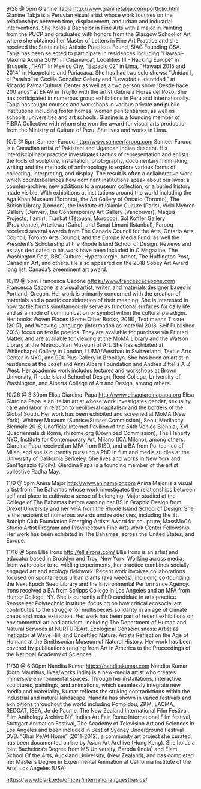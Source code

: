 9/28 @ 5pm
Gianine Tabja
http://www.gianinetabja.com/portfolio.html
Gianine Tabja is a Peruvian visual artist whose work focuses on the relationships between time, displacement, and urban and industrial interventions. She holds a Bachelor in Fine Arts with a major in Painting from the PUCP and graduated with honors from the Glasgow School of Art where she obtained her Master of Letters in Fine Art Practice and she received the Sustainable Artistic Practices Found, SiAG Founding GSA. Tabja has been selected to participate in residences including “Hawapi- Máxima Acuña 2019” in Cajamarca“, Localities III - Hacking Europe” in Brussels , “RAT” in Mexico City, “Espacio 02” in Lima, "Hawapi 2015 and 2014" in Huepetuhe and Pariacaca. She has had two solo shows: “Unidad I, el Paraíso” at Cecilia González Gallery and “Levedad e Identidad,” at Ricardo Palma Cultural Center as well as a two person show “Desde hace 200 años” at ENAV in Trujillo with the artist Gabriela Flores del Pozo. She has participated in numerous group exhibitions in Peru and internationally. Tabja has taught courses and workshops in various private and public institutions including foster homes, women penitentiaries, as well as schools, universities and art schools. Gianine is a founding member of FIBRA Collective with whom she won the award for visual arts production from the Ministry of Culture of Peru. She lives and works in Lima.


10/5 @ 5pm
Sameer Farooq
http://www.sameerfarooq.com
Sameer Farooq is a Canadian artist of Pakistani and Ugandan Indian descent. His interdisciplinary practice investigates tactics of representation and enlists the tools of sculpture, installation, photography, documentary filmmaking, writing and the methods of anthropology to explore various forms of collecting, interpreting, and display. The result is often a collaborative work which counterbalances how dominant institutions speak about our lives: a counter-archive, new additions to a museum collection, or a buried history made visible. With exhibitions at institutions around the world including the Aga Khan Museum (Toronto), the Art Gallery of Ontario (Toronto), The British Library (London), the Institute of Islamic Culture (Paris), Vicki Myhren Gallery (Denver), the Contemporary Art Gallery (Vancouver), Maquis Projects, (Izmir), Trankat (Tétouan, Morocco), Sol Koffler Gallery (Providence), Artellewa (Cairo), and Sanat Limani (Istanbul), Farooq received several awards from The Canada Council for the Arts, Ontario Arts Council, Toronto Arts Council, and the Europe Media Fund, as well the President’s Scholarship at the Rhode Island School of Design. Reviews and essays dedicated to his work have been included in C Magazine, The Washington Post, BBC Culture, Hyperallergic, Artnet, The Huffington Post, Canadian Art, and others. He also appeared on the 2018 Sobey Art Award long list, Canada’s preeminent art award.


10/19 @ 5pm
Francesca Capone
https://www.francescacapone.com
Francesca Capone is a visual artist, writer, and materials designer based in Portland, Oregon. Her work is primarily concerned with the creation of materials and a poetic consideration of their meaning. She is interested in how tactile forms simultaneously serve as functional surfaces for daily life and as a mode of communication or symbol within the cultural paradigm. Her books Woven Places (Some Other Books, 2018), Text means Tissue (2017), and Weaving Language (information as material 2018, Self Published 2015) focus on textile poetics. They are available for purchase via Printed Matter, and are available for viewing at the MoMA Library and the Watson Library at the Metropolitan Museum of Art. She has exhibited at Whitechapel Gallery in London, LUMA/Westbau in Switzerland, Textile Arts Center in NYC, and 99¢ Plus Gallery in Brooklyn. She has been an artist in residence at the Josef and Anni Albers Foundation and Andrea Zittel's A-Z West. Her academic work includes lectures and workshops at Brown University, Rhode Island School of Design, Reed College, University of Washington, and Alberta College of Art and Design, among others.


10/26 @ 3:30pm
Elisa Giardina-Papa
http://www.elisagiardinapapa.org
Elisa Giardina Papa is an Italian artist whose work investigates gender, sexuality, care and labor in relation to neoliberal capitalism and the borders of the Global South. Her work has been exhibited and screened at MoMA (New York), Whitney Museum (Sunrise/Sunset Commission), Seoul Mediacity Biennale 2018, Unofficial Internet Pavilion of the 54th Venice Biennial, XVI Quadriennale di Roma, rhizome.org (Download Commission), The Flaherty NYC, Institute for Contemporary Art, Milano (ICA Milano), among others. Giardina Papa received an MFA from RISD, and a BA from Politecnico of Milan, and she is currently pursuing a PhD in film and media studies at the University of California Berkeley. She lives and works in New York and Sant’Ignazio (Sicily). Giardina Papa is a founding member of the artist collective Radha May.


11/9 @ 5pm
Anina Major
http://www.aninamajor.com
Anina Major is a visual artist from The Bahamas whose work investigates the relationships between self and place to cultivate a sense of belonging. Major studied at the College of The Bahamas before earning her BS in Graphic Design from Drexel University and her MFA from the Rhode Island School of Design. She is the recipient of numerous awards and residencies, including the St. Botolph Club Foundation Emerging Artists Award for sculpture, MassMoCA Studio Artist Program and Provincetown Fine Arts Work Center Fellowship. Her work has been exhibited in The Bahamas, across the United States, and Europe.


11/16 @ 5pm
Ellie Irons
http://ellieirons.com/
Ellie Irons is an artist and educator based in Brooklyn and Troy, New York. Working across media, from watercolor to re-wilding experiments, her practice combines socially engaged art and ecology fieldwork. Recent work involves collaborations focused on spontaneous urban plants (aka weeds), including co-founding the Next Epoch Seed Library and the Environmental Performance Agency. Irons received a BA from Scripps College in Los Angeles and an MFA from Hunter College, NY. She is currently a PhD candidate in arts practice Rensselaer Polytechnic Institute, focusing on how critical ecosocial art contributes to the struggle for multispecies solidarity in an age of climate chaos and mass extinction. Her work has been part of recent exhibitions on environmental art and activism, including The Department of Human and Natural Services at NURTUREArt, Ecological Consciousness: Artist as Instigator at Wave Hill, and Unsettled Nature: Artists Reflect on the Age of Humans at the Smithsonian Museum of Natural History. Her work has been covered by publications ranging from Art in America to the Proceedings of the National Academy of Sciences.


11/30 @ 6:30pm
Nandita Kumar
https://nanditakumar.com
Nandita Kumar (born Mauritius, lives/works India) is a new-media artist who creates immersive environmental spaces. Through her installations, interactive sculptures, paintings, and animations, which seamlessly integrate new media and materiality, Kumar reflects the striking contradictions within the industrial and natural landscape. Nandita has shown in varied festivals and exhibitions throughout the world including Pompidou, ZKM, LACMA, REDCAT, ISEA, Je de Paume, The New Zealand International Film Festival, Film Anthology Archive NY, Indian Art Fair, Rome International Film festival, Stuttgart Animation Festival, The Academy of Television Art and Sciences in Los Angeles and been included in Best of Sydney Underground Festival DVD. “Ghar Pe/At Home” (2011-2012), a community art project she curated, has been documented online by Asian Art Archive (Hong Kong). She holds a joint Bachelors’s Degree from MS University, Baroda (India) and Elam School Of the Arts, Auckland University, (New Zealand), and has completed her Master’s Degree in Experimental Animation at California Institute of the Arts, Los Angeles (USA).


https://www.lclark.edu/offices/international/guestbasics/
